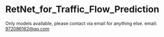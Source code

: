 # RetNet_for_Traffic_Flow_Prediction
Only models available, please contact via email for anything else.
email: 972086162@qq.com

